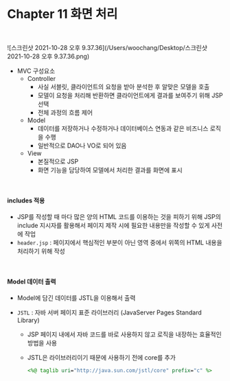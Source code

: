 # Chapter 11 화면 처리

<br>

![스크린샷 2021-10-28 오후 9.37.36](/Users/woochang/Desktop/스크린샷 2021-10-28 오후 9.37.36.png)

- MVC 구성요소
  - Controller
    - 사실 서블릿, 클라이언트의 요청을 받아 분석한 후 알맞은 모델을 호출
    - 모델이 요청을 처리해 반환하면 클라이언트에게 결과를 보여주기 위해 JSP 선택
    - 전체 과정의 흐름 제어
  - Model
    - 데이터를 저장하거나 수정하거나 데이터베이스 연동과 같은 비즈니스 로직을 수행
    - 일반적으로 DAO나 VO로 되어 있음
  - View
    - 본질적으로 JSP
    - 화면 기능을 담당하여 모델에서 처리한 결과를 화면에 표시

<br>

#### includes 적용

- JSP를 작성할 때 마다 많은 양의 HTML 코드를 이용하는 것을 피하기 위해 JSP의 include 지시자를 활용해서 페이지 제작 시에 필요한 내용만을 작성할 수 있게 사전에 작업
- `header.jsp` : 페이지에서 핵심적인 부분이 아닌 영역 중에서 위쪽의 HTML 내용을 처리하기 위해 작성

<br>

#### Model 데이터 출력

- Model에 담긴 데이터를 JSTL을 이용해서 출력

- `JSTL` : 자바 서버 페이지 표준 라이브러리 (JavaServer Pages Standard Library)

  - JSP 페이지 내에서 자바 코드를 바로 사용하지 않고 로직을 내장하는 효율적인 방법을 사용

  - JSTL은 라이브러리이기 때문에 사용하기 전에 core를 추가

    ```jsp
    <%@ taglib uri="http://java.sun.com/jstl/core" prefix="c" %>
    ```
